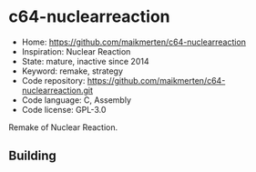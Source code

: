 # c64-nuclearreaction

- Home: https://github.com/maikmerten/c64-nuclearreaction
- Inspiration: Nuclear Reaction
- State: mature, inactive since 2014
- Keyword: remake, strategy
- Code repository: https://github.com/maikmerten/c64-nuclearreaction.git
- Code language: C, Assembly
- Code license: GPL-3.0

Remake of Nuclear Reaction.

## Building
